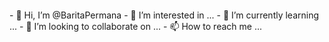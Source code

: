 <div style="background-image: url('https://thumbor.forbes.com/thumbor/fit-in/900x510/https://www.forbes.com/uk/advisor/wp-content/uploads/2020/11/Dark_mode_image.jpg');
    width:100%;
    background-size: cover;
    background-position: center;
    padding: 0;
    margin: 0;
    height: 300px;">
    </div>
- 👋 Hi, I’m @BaritaPermana
- 👀 I’m interested in ...
- 🌱 I’m currently learning ...
- 💞️ I’m looking to collaborate on ...
- 📫 How to reach me ...

<!---
BaritaPermana/BaritaPermana is a ✨ special ✨ repository because its `README.md` (this file) appears on your GitHub profile.
You can click the Preview link to take a look at your changes.
--->
